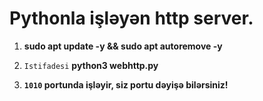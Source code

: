 # Pythonla işləyən http server.

1. **sudo apt update -y && sudo apt autoremove -y**

2. `Istifadesi` **python3 webhttp.py**

3. **`1010` portunda işləyir, siz portu dəyişə bilərsiniz!**
